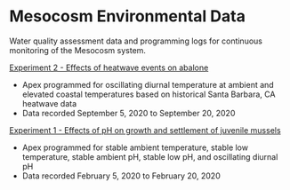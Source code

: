 # Mesocosm Environmental Data

Water quality assessment data and programming logs for continuous monitoring of the Mesocosm system.

[Experiment 2 - Effects of heatwave events on abalone](Output/20200924/)
* Apex programmed for oscillating diurnal temperature at ambient and elevated coastal temperatures based on historical Santa Barbara, CA heatwave data
* Data recorded September 5, 2020 to September 20, 2020

[Experiment 1 - Effects of pH on growth and settlement of juvenile mussels](Output/20200220/)  
* Apex programmed for stable ambient temperature, stable low temperature, stable ambient pH, stable low pH, and oscillating diurnal pH
* Data recorded February 5, 2020 to February 20, 2020
